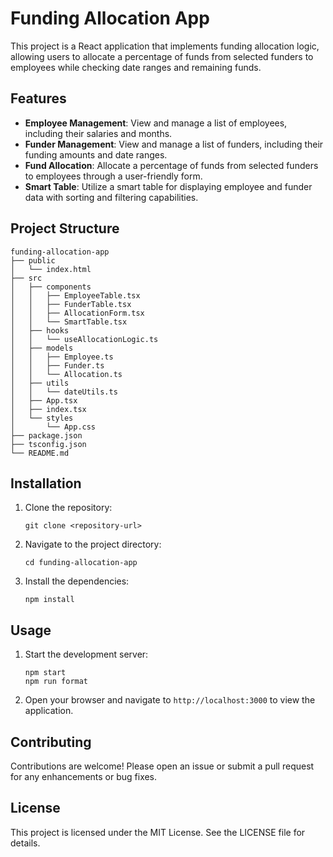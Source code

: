 # Funding Allocation App

This project is a React application that implements funding allocation logic, allowing users to allocate a percentage of funds from selected funders to employees while checking date ranges and remaining funds.

## Features

- **Employee Management**: View and manage a list of employees, including their salaries and months.
- **Funder Management**: View and manage a list of funders, including their funding amounts and date ranges.
- **Fund Allocation**: Allocate a percentage of funds from selected funders to employees through a user-friendly form.
- **Smart Table**: Utilize a smart table for displaying employee and funder data with sorting and filtering capabilities.

## Project Structure

```
funding-allocation-app
├── public
│   └── index.html
├── src
│   ├── components
│   │   ├── EmployeeTable.tsx
│   │   ├── FunderTable.tsx
│   │   ├── AllocationForm.tsx
│   │   └── SmartTable.tsx
│   ├── hooks
│   │   └── useAllocationLogic.ts
│   ├── models
│   │   ├── Employee.ts
│   │   ├── Funder.ts
│   │   └── Allocation.ts
│   ├── utils
│   │   └── dateUtils.ts
│   ├── App.tsx
│   ├── index.tsx
│   └── styles
│       └── App.css
├── package.json
├── tsconfig.json
└── README.md
```

## Installation

1. Clone the repository:
   ```
   git clone <repository-url>
   ```
2. Navigate to the project directory:
   ```
   cd funding-allocation-app
   ```
3. Install the dependencies:
   ```
   npm install
   ```

## Usage

1. Start the development server:
   ```
   npm start
   npm run format
   ```
2. Open your browser and navigate to `http://localhost:3000` to view the application.

## Contributing

Contributions are welcome! Please open an issue or submit a pull request for any enhancements or bug fixes.

## License

This project is licensed under the MIT License. See the LICENSE file for details.